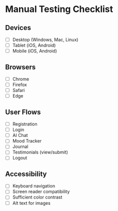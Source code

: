 # Manual Testing Checklist

## Devices
- [ ] Desktop (Windows, Mac, Linux)
- [ ] Tablet (iOS, Android)
- [ ] Mobile (iOS, Android)

## Browsers
- [ ] Chrome
- [ ] Firefox
- [ ] Safari
- [ ] Edge

## User Flows
- [ ] Registration
- [ ] Login
- [ ] AI Chat
- [ ] Mood Tracker
- [ ] Journal
- [ ] Testimonials (view/submit)
- [ ] Logout

## Accessibility
- [ ] Keyboard navigation
- [ ] Screen reader compatibility
- [ ] Sufficient color contrast
- [ ] Alt text for images 